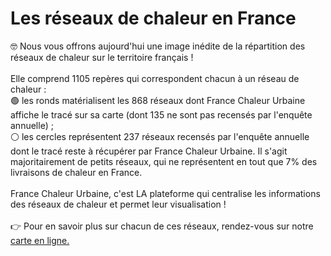 # Les réseaux de chaleur en France

🤓 Nous vous offrons aujourd'hui une image inédite de la répartition des réseaux de chaleur sur le territoire français !\
\
Elle comprend 1105 repères qui correspondent chacun à un réseau de chaleur :\
🟢 les ronds matérialisent les 868 réseaux dont France Chaleur Urbaine affiche le tracé sur sa carte (dont 135 ne sont pas recensés par l'enquête annuelle) ;\
⚪ les cercles représentent 237 réseaux recensés par l'enquête annuelle dont le tracé reste à récupérer par France Chaleur Urbaine. Il s'agit majoritairement de petits réseaux, qui ne représentent en tout que 7% des livraisons de chaleur en France.\
\
France Chaleur Urbaine, c'est LA plateforme qui centralise les informations des réseaux de chaleur et permet leur visualisation !\
\
👉 Pour en savoir plus sur chacun de ces réseaux, rendez-vous sur notre [carte en ligne.](https://france-chaleur-urbaine.beta.gouv.fr/carte)

